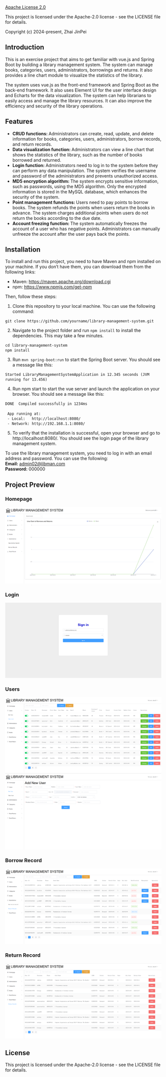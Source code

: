 [Apache License 2.0](https://www.apache.org/licenses/LICENSE-2.0)

This project is licensed under the Apache-2.0 license - see the LICENSE file for details.

Copyright (c) 2024-present, Zhai JinPei

## Introduction
This is an exercise project that aims to get familiar with vue.js and Spring Boot by building a library management system. The system can manage books, categories, users, administrators, borrowings and returns. It also provides a line chart module to visualize the statistics of the library.

The system uses vue.js as the front-end framework and Spring Boot as the back-end framework. It also uses Element UI for the user interface design and Echarts for the data visualization. The system can help librarians to easily access and manage the library resources. It can also improve the efficiency and security of the library operations.

## Features
- <b>CRUD functions: </b>Administrators can create, read, update, and delete information for books, categories, users, administrators, borrow records, and return records.
- <b>Data visualization function: </b>Administrators can view a line chart that shows the statistics of the library, such as the number of books borrowed and returned.  
- <b>Login function: </b>Administrators need to log in to the system before they can perform any data manipulation. The system verifies the username and password of the administrators and prevents unauthorized access.  
- <b>MD5 encryption algorithm: </b>The system encrypts sensitive information, such as passwords, using the MD5 algorithm. Only the encrypted information is stored in the MySQL database, which enhances the security of the system. 
- <b>Point management functions: </b>Users need to pay points to borrow books. The system refunds the points when users return the books in advance. The system charges additional points when users do not return the books according to the due date. 
- <b>Account freezing function: </b>The system automatically freezes the account of a user who has negative points. Administrators can manually unfreeze the account after the user pays back the points. 

## Installation
To install and run this project, you need to have Maven and npm installed on your machine. If you don’t have them, you can download them from the following links:
- Maven: https://maven.apache.org/download.cgi
- npm: https://www.npmjs.com/get-npm

Then, follow these steps:
1. Clone this repository to your local machine. You can use the following command:  
```
git clone https://github.com/yourname/library-management-system.git
```
2. Navigate to the project folder and run `npm install` to install the dependencies. This may take a few minutes.  
```
cd library-management-system  
npm install
```
3. Run `mvn spring-boot:run` to start the Spring Boot server. You should see a message like this:   
```
Started LibraryManagementSystemApplication in 12.345 seconds (JVM running for 13.456)
```
4. Run npm start to start the vue server and launch the application on your browser. You should see a message like this:  
```
DONE  Compiled successfully in 1234ms

 App running at:
 - Local:   http://localhost:8080/
 - Network: http://192.168.1.1:8080/
```
5. To verify that the installation is successful, open your browser and go to http://localhost:8080/. You should see the login page of the library management system.

To use the library management system, you need to log in with an email address and password. You can use the following:  
<b>Email:</b> admin02@libman.com  
<b>Password:</b> 000000  

## Project Preview
### Homepage 
<img src="/images/homepage.png" />

### Login 
<img src="/images/login2.png" />

### Users
<img src="/images/userlist.png" />
<img src="/images/adduser.png" />

### Borrow Record
<img src="/images/borrowlist.png" />

### Return Record
<img src="/images/returnlist.png" />

## License
This project is licensed under the Apache-2.0 license - see the LICENSE file for details.
